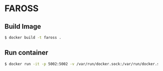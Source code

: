 # FAROSS

## Build Image
```bash
$ docker build -t faross .
```

## Run container
```bash
$ docker run -it -p 5002:5002 -v /var/run/docker.sock:/var/run/docker.sock --name faross-main faross
```
